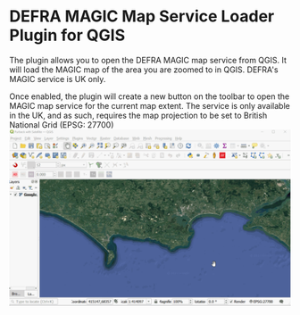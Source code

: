 # DEFRA MAGIC Map Service Loader Plugin for QGIS
The plugin allows you to open the DEFRA MAGIC map service from QGIS. It will load the MAGIC map of the area you are zoomed to in QGIS. DEFRA's MAGIC service is UK only.

Once enabled, the plugin will create a new button on the toolbar to open the MAGIC map service for the current map extent.
The service is only available in the UK, and as such, requires the map projection to be set to British National Grid (EPSG: 27700)
![gif animation showing the use of the plugin](https://github.com/Skipper-is/qgis_magic_map_loader/blob/main/MagicMapLoaderPlugin.gif "gif animation showing the use of the plugin")

